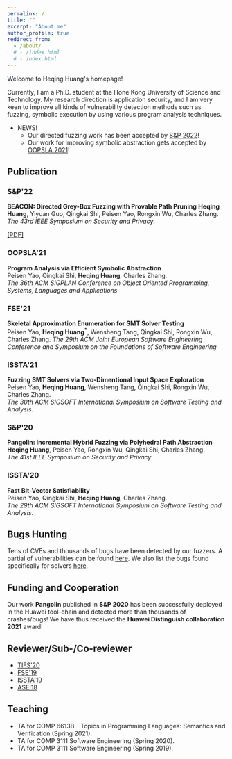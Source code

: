 ```yaml
---
permalink: /
title: ""
excerpt: "About me"
author_profile: true
redirect_from: 
  - /about/
  # - /index.html
  # - index.html
---
```


Welcome to Heqing Huang's homepage!

Currently, I am a Ph.D. student at the Hone Kong University of Science and Technology.
My research direction is application security, and I am very keen to improve all kinds of vulnerability detection methods such as fuzzing, symbolic execution by using various program analysis techniques. 


* NEWS!  
  * Our directed fuzzing work has been accepted by [S&P 2022](https://www.ieee-security.org/TC/SP2022/index.html)!
  * Our work for improving symbolic abstraction gets accepted by [OOPSLA 2021](https://2021.splashcon.org/track/splash-2021-oopsla)!


## Publication
### S&P'22
**BEACON: Directed Grey-Box Fuzzing with Provable Path Pruning**
**Heqing Huang**, Yiyuan Guo, Qingkai Shi, Peisen Yao, Rongxin Wu, Charles Zhang.  
*The 43rd IEEE Symposium on Security and Privacy*.
<!-- **[Acceptance rate: 24.5% (97/396)]** -->
<!-- [[PDF]]()  [[bib]]()  [[Artifacts]]() -->
[[PDF]](https://5hadowblad3.github.io/files/Oakland22-Beacon.pdf)   

### OOPSLA'21 
**Program Analysis via Efficient Symbolic Abstraction**  
Peisen Yao, Qingkai Shi, **Heqing Huang**, Charles Zhang.  
*The 36th ACM SIGPLAN Conference on Object Oriented Programming, Systems, Languages and Applications*

### FSE'21 
**Skeletal Approximation Enumeration for SMT Solver Testing**  
Peisen Yao, **Heqing Huang<sup>\*</sup>**, Wensheng Tang, Qingkai Shi, Rongxin Wu, Charles Zhang.
*The 29th ACM Joint European Software Engineering Conference and Symposium on the Foundations of Software Engineering*

### ISSTA'21 
**Fuzzing SMT Solvers via Two-Dimentional Input Space Exploration**  
Peisen Yao, **Heqing Huang**, Wensheng Tang, Qingkai Shi, Rongxin Wu, Charles Zhang.  
*The 30th ACM SIGSOFT International Symposium on Software Testing and Analysis*.

### S&P'20
**Pangolin: Incremental Hybrid Fuzzing via Polyhedral Path Abstraction**  
**Heqing Huang**, Peisen Yao, Rongxin Wu, Qingkai Shi, Charles Zhang.  
*The 41st IEEE Symposium on Security and Privacy*.
<!-- **[Acceptance rate: 24.5% (97/396)]** -->
<!-- [[PDF]]()  [[bib]]()  [[Artifacts]]() -->

### ISSTA'20 
**Fast Bit-Vector Satisfiability**  
Peisen Yao, Qingkai Shi, **Heqing Huang**, Charles Zhang.  
*The 29th ACM SIGSOFT International Symposium on Software Testing and Analysis*.  


## Bugs Hunting
Tens of CVEs and thousands of bugs have been detected by our fuzzers.
A partial of vulnerabilities can be found [here](https://outstanding-hydrogen-2d1.notion.site/Trophies-aef45e1245a64528bd8ec111b475e03b).
We also list the bugs found specifically for solvers [here](https://smtfuzz.github.io).

## Funding and Cooperation
Our work **Pangolin** published in **S&P 2020** has been successfully deployed in the Huawei tool-chain
and detected more than thousands of crashes/bugs!
We have thus received the **Huawei Distinguish collaboration 2021** award!

## Reviewer/Sub-/Co-reviewer
* [TIFS'20](https://ieeexplore.ieee.org/xpl/RecentIssue.jsp?punumber=10206)
* [FSE'19](https://esec-fse19.ut.ee/calls/research-papers/)
* [ISSTA'19](https://conf.researchr.org/home/issta-2019) 
* [ASE'18](http://www.ase2018.com)


## Teaching
* TA for COMP 6613B - Topics in Programming Languages: Semantics and Verification (Spring 2021).
* TA for COMP 3111 Software Engineering (Spring 2020).
* TA for COMP 3111 Software Engineering (Spring 2019).
